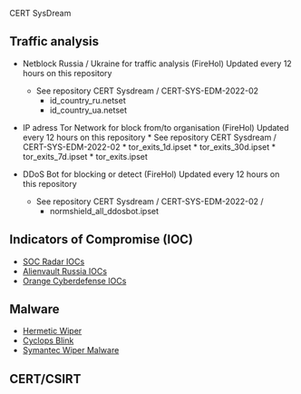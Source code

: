CERT SysDream

Traffic analysis
----------------

  * Netblock Russia / Ukraine for traffic analysis (FireHol) Updated every 12 hours on this repository
       * See repository CERT Sysdream / CERT-SYS-EDM-2022-02
          * id_country_ru.netset
          * id_country_ua.netset
     
  * IP adress Tor Network for block from/to organisation (FireHol) Updated every 12 hours on this repository
        * See repository CERT Sysdream / CERT-SYS-EDM-2022-02
           * tor_exits_1d.ipset
           * tor_exits_30d.ipset
           * tor_exits_7d.ipset
           * tor_exits.ipset
  
  * DDoS Bot for blocking or detect (FireHol) Updated every 12 hours on this repository
       * See repository CERT Sysdream / CERT-SYS-EDM-2022-02 / 
           * normshield_all_ddosbot.ipset

Indicators of Compromise (IOC)
------------------------------

  * [SOC Radar IOCs](https://socradar.io/what-you-need-to-know-about-russian-cyber-escalation-in-ukraine/)
  * [Alienvault Russia IOCs](https://otx.alienvault.com/browse/global/pulses?q=Russia&include_inactive=0&sort=-modified&page=1&indicatorsSearch=Russia)
  * [Orange Cyberdefense IOCs](https://github.com/Orange-Cyberdefense/russia-ukraine_IOCs/blob/main/OCD-Datalake-russia-ukraine_IOCs-ALL.csv)

Malware
--------

  * [Hermetic Wiper](https://securityintelligence.com/posts/new-destructive-malware-cyber-attacks-ukraine/)
  * [Cyclops Blink](https://www.watchguard.com/wgrd-news/blog/important-detection-and-remediation-actions-cyclops-blink-state-sponsored-botnet)
  * [Symantec Wiper Malware](https://symantec-enterprise-blogs.security.com/blogs/threat-intelligence/ukraine-wiper-malware-russia)

CERT/CSIRT
----------







